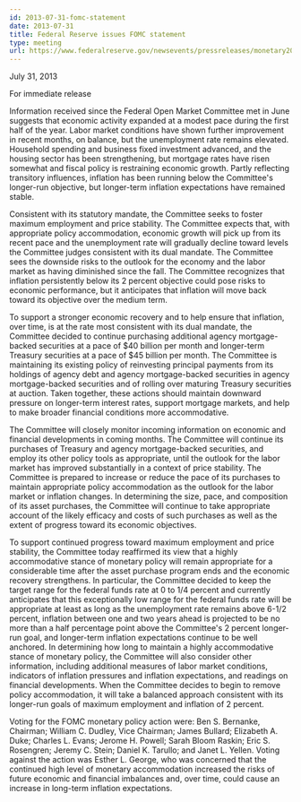 ```yaml
---
id: 2013-07-31-fomc-statement
date: 2013-07-31
title: Federal Reserve issues FOMC statement
type: meeting
url: https://www.federalreserve.gov/newsevents/pressreleases/monetary20130731a.htm
---
```


July 31, 2013

For immediate release

Information received since the Federal Open Market Committee met in June suggests that economic activity expanded at a modest pace during the first half of the year. Labor market conditions have shown further improvement in recent months, on balance, but the unemployment rate remains elevated. Household spending and business fixed investment advanced, and the housing sector has been strengthening, but mortgage rates have risen somewhat and fiscal policy is restraining economic growth. Partly reflecting transitory influences, inflation has been running below the Committee's longer-run objective, but longer-term inflation expectations have remained stable.

Consistent with its statutory mandate, the Committee seeks to foster maximum employment and price stability. The Committee expects that, with appropriate policy accommodation, economic growth will pick up from its recent pace and the unemployment rate will gradually decline toward levels the Committee judges consistent with its dual mandate. The Committee sees the downside risks to the outlook for the economy and the labor market as having diminished since the fall. The Committee recognizes that inflation persistently below its 2 percent objective could pose risks to economic performance, but it anticipates that inflation will move back toward its objective over the medium term.

To support a stronger economic recovery and to help ensure that inflation, over time, is at the rate most consistent with its dual mandate, the Committee decided to continue purchasing additional agency mortgage-backed securities at a pace of $40 billion per month and longer-term Treasury securities at a pace of $45 billion per month. The Committee is maintaining its existing policy of reinvesting principal payments from its holdings of agency debt and agency mortgage-backed securities in agency mortgage-backed securities and of rolling over maturing Treasury securities at auction. Taken together, these actions should maintain downward pressure on longer-term interest rates, support mortgage markets, and help to make broader financial conditions more accommodative.

The Committee will closely monitor incoming information on economic and financial developments in coming months. The Committee will continue its purchases of Treasury and agency mortgage-backed securities, and employ its other policy tools as appropriate, until the outlook for the labor market has improved substantially in a context of price stability. The Committee is prepared to increase or reduce the pace of its purchases to maintain appropriate policy accommodation as the outlook for the labor market or inflation changes. In determining the size, pace, and composition of its asset purchases, the Committee will continue to take appropriate account of the likely efficacy and costs of such purchases as well as the extent of progress toward its economic objectives.

To support continued progress toward maximum employment and price stability, the Committee today reaffirmed its view that a highly accommodative stance of monetary policy will remain appropriate for a considerable time after the asset purchase program ends and the economic recovery strengthens. In particular, the Committee decided to keep the target range for the federal funds rate at 0 to 1/4 percent and currently anticipates that this exceptionally low range for the federal funds rate will be appropriate at least as long as the unemployment rate remains above 6-1/2 percent, inflation between one and two years ahead is projected to be no more than a half percentage point above the Committee's 2 percent longer-run goal, and longer-term inflation expectations continue to be well anchored. In determining how long to maintain a highly accommodative stance of monetary policy, the Committee will also consider other information, including additional measures of labor market conditions, indicators of inflation pressures and inflation expectations, and readings on financial developments. When the Committee decides to begin to remove policy accommodation, it will take a balanced approach consistent with its longer-run goals of maximum employment and inflation of 2 percent.

Voting for the FOMC monetary policy action were: Ben S. Bernanke, Chairman; William C. Dudley, Vice Chairman; James Bullard; Elizabeth A. Duke; Charles L. Evans; Jerome H. Powell; Sarah Bloom Raskin; Eric S. Rosengren; Jeremy C. Stein; Daniel K. Tarullo; and Janet L. Yellen. Voting against the action was Esther L. George, who was concerned that the continued high level of monetary accommodation increased the risks of future economic and financial imbalances and, over time, could cause an increase in long-term inflation expectations.